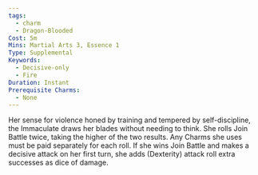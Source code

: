 ```yaml
---
tags:
  - charm
  - Dragon-Blooded
Cost: 5m
Mins: Martial Arts 3, Essence 1
Type: Supplemental
Keywords:
  - Decisive-only
  - Fire
Duration: Instant
Prerequisite Charms:
  - None
---
```

Her sense for violence honed by training and tempered by self-discipline, the Immaculate draws her blades without needing to think. She rolls Join Battle twice, taking the higher of the two results. Any Charms she uses must be paid separately for each roll. If she wins Join Battle and makes a decisive attack on her first turn, she adds (Dexterity) attack roll extra successes as dice of damage.
